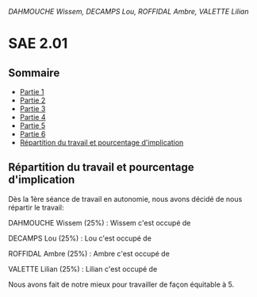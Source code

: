 *DAHMOUCHE Wissem, DECAMPS Lou, ROFFIDAL Ambre, VALETTE Lilian*
# **SAE 2.01**
## **Sommaire**
- [Partie 1](#Partie-1)
- [Partie 2](#Partie-2)
- [Partie 3](#Partie-3)
- [Partie 4](#Partie-4)
- [Partie 5](#Partie-5)
- [Partie 6](#Partie-6)
- [Répartition du travail et pourcentage d'implication](#Répartition-du-travail-et-pourcentage-d'implication)


## **Répartition du travail et pourcentage d'implication**
Dès la 1ère séance de travail en autonomie, nous avons décidé de nous répartir le travail:

DAHMOUCHE Wissem (25%) : Wissem c'est occupé de

DECAMPS Lou (25%) : Lou c'est occupé de

ROFFIDAL Ambre (25%) : Ambre c'est occupé de

VALETTE Lilian (25%) : Lilian c'est occupé de

Nous avons fait de notre mieux pour travailler de façon équitable à 5.
